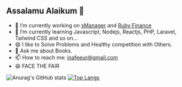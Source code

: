 ## Assalamu Alaikum 👋

- 🔭 I’m currently working on [sManager](https://www.smanager.xyz) and [Ruby Finance](https://www.rubyfinance.nl/)
- 🌱 I’m currently learning Javascript, Nodejs, Reactjs, PHP, Laravel, Tailwind CSS and so on...
- 😄 I like to Solve Problems and Healthy competition with Others. 
- 💬 Ask me about Books.
- 📫 How to reach me: inafeeur@gmail.com
- 😄 FACE THE FAIR

![Anurag's GitHub stats](https://github-readme-stats.vercel.app/api?username=nafeeur10&theme=blue-green&show_icons=true)
[![Top Langs](https://github-readme-stats.vercel.app/api/top-langs/?username=nafeeur10)](https://github.com/anuraghazra/github-readme-stats)


<!--
**nafeeur10/nafeeur10** is a ✨ _special_ ✨ repository because its `README.md` (this file) appears on your GitHub profile.

Here are some ideas to get you started:

- 🔭 I’m currently working on ...
- 🌱 I’m currently learning ...
- 👯 I’m looking to collaborate on ...
- 🤔 I’m looking for help with ...
- 💬 Ask me about ...
- 📫 How to reach me: ...
- 😄 Pronouns: ...
- ⚡ Fun fact: ...
-->
